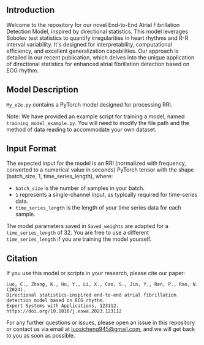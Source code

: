 ## Introduction

Welcome to the repository for our novel End-to-End Atrial Fibrillation Detection Model, inspired by directional statistics. This model leverages Sobolev test statistics to quantify irregularities in heart rhythms and R-R interval variability. It's designed for interpretability, computational efficiency, and excellent generalization capabilities. Our approach is detailed in our recent publication, which delves into the unique application of directional statistics for enhanced atrial fibrillation detection based on ECG rhythm.

## Model Description

`My_e2e.py` contains a PyTorch model designed for processing RRI.

Note: We have provided an example script for training a model, named `training_model_example.py`. You will need to modify the file path and the method of data reading to accommodate your own dataset.

## Input Format

The expected input for the model is an RRI (normalized with frequency, converted to a numerical value in seconds) PyTorch tensor with the shape (batch_size, 1, time_series_length), where:

- `batch_size` is the number of samples in your batch.
- `1` represents a single-channel input, as typically required for time-series data.
- `time_series_length` is the length of your time series data for each sample.

The model parameters saved in `Saved_weights` are adapted for a `time_series_length` of 32. You are free to use a different `time_series_length` if you are training the model yourself.



## Citation

If you use this model or scripts in your research, please cite our paper:



```
Luo, C., Zhang, K., Hu, Y., Li, X., Cao, S., Jin, Y., Ren, P., Rao, N. (2024). 
Directional statistics-inspired end-to-end atrial fibrillation detection model based on ECG rhythm. 
Expert Systems with Applications, 123112. https://doi.org/10.1016/j.eswa.2023.123112
```

For any further questions or issues, please open an issue in this repository or contact us via email at [luosicheng945@gmail.com](mailto:luosicheng945@gmail.com), and we will get back to you as soon as possible.
